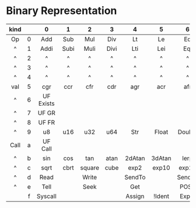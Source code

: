 # Binary Representation

| kind  |       |     0     |   1   |   2    |   3   |   4    |   5    |    6    |   7    |    8     |   9    |    a    |   b    |   c   |   d   |   e    |   f   |
| :---: | :---: | :-------: | :---: | :----: | :---: | :----: | :----: | :-----: | :----: | :------: | :----: | :-----: | :----: | :---: | :---: | :----: | :---: |
|  Op   |   0   |    Add    |  Sub  |  Mul   |  Div  |   Lt   |   Le   |   Eq    |   Ne   |   And    |   Or   |   Xor   |  Mod   |  ShR  |  ShL  |  RotR  | RotL  |
|   ^   |   1   |   Addi    | Subi  |  Muli  | Divi  |  Lti   |  Lei   |   Eqi   |  Nei   |   Andi   |  Ori   |  Xori   |  Modi  | ShRi  | ShLi  | RotRi  | RotLi |
|   ^   |   2   |     ^     |   ^   |   ^    |   ^   |   ^    |   ^    |    ^    |   ^    |    ^     |   ^    |    ^    |   ^    |   ^   |   ^   |   ^    |   ^   |
|   ^   |   3   |     ^     |   ^   |   ^    |   ^   |   ^    |   ^    |    ^    |   ^    |    ^     |   ^    |    ^    |   ^    |   ^   |   ^   |   ^    |   ^   |
|   ^   |   4   |     ^     |   ^   |   ^    |   ^   |   ^    |   ^    |    ^    |   ^    |    ^     |   ^    |    ^    |   ^    |   ^   |   ^   |   ^    |   ^   |
|  val  |   5   |    cgr    |  ccr  |  cfr   |  cdr  |  agr   |  acr   |   afr   |  adr   |   tgr    |  tcr   |   tfr   |  tdr   |  ggr  |  gcr  |  gfr   |  gdr  |
|   ^   |   6   | UF Exists |       |        |       |        |        |         |        |  Sock#0  | Sock#1 | Sock#2  | Sock#3 |   i   |  Com  |   ε    |  HDN  |
|   ^   |   7   |   UF GR   |       |        |       |        |        |         |        |  UF CR   |        |         |        |       |       |        |       |
|   ^   |   8   |   UF FR   |       |        |       |        |        |         |        |  UF DR   |        |         |        |       |       |        |       |
|   ^   |   9   |    u8     |  u16  |  u32   |  u64  |  Str   | Float  | Double  |  Neg   |   Inv    |  LNot  |  BNot   | Offset | Call  | DeRef |  ASM   | CafeC |
| Call  |   a   |  UF Call  |       |        |       |        |        |         |        | RPLCall  |        |         |        | CoreI |  GX2  |  Curl  |  Net  |
|   ^   |   b   |    sin    |  cos  |  tan   | atan  | 2dAtan | 3dAtan |  lerp   | 2dLerp |  3dLerp  |  fma   |   abs   |  sign  | round | floor |  ceil  |  pow  |
|   ^   |   c   |   sqrt    | cbrt  | square | cube  |  exp2  | exp10  |  exp16  |  log2  |  log10   | log16  |   min   |  max   | mean  |  dim  |   -    |   -   |
|   ^   |   d   |   Read    |       | Write  |       | SendTo |        | SendAll |        | RecvFrom |        | RecvMsg |        | Open  |       | Clone  |       |
|   ^   |   e   |   Tell    |       |  Seek  |       |  Get   |        |  POST   |        |    -     |   -    |    -    |   -    |   -   |   -   |   -    |   -   |
|       |   f   |  Syscall  |       |        |       | Assign | !Ident |  Exprs  | !ECall |    -     |   -    |    -    |   -    |   -   |   -   | Method | Term  |
